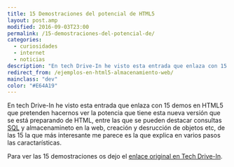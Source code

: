 ```yaml
---
title: 15 Demostraciones del potencial de HTML5
layout: post.amp
modified: 2016-09-03T23:00
permalink: /15-demostraciones-del-potencial-de/
categories:
  - curiosidades
  - internet
  - noticias
description: "En tech Drive-In he visto esta entrada que enlaza con 15 demos en HTML5 que pretenden hacernos ver la potencia que tiene esta nueva versión que se está preparando de HTML"
redirect_from: /ejemplos-en-html5-almacenamiento-web/
mainclass: "dev"
color: "#E64A19"
---
```


En tech Drive-In he visto esta entrada que enlaza con 15 demos en HTML5 que pretenden hacernos ver la potencia que tiene esta nueva versión que se está preparando de HTML, entre las que se pueden destacar consultas [SQL][1] y almacenamineto en la web, creación y desrucción de objetos etc, de las 15 la que más interesante me parece es la que explica en varios pasos las caractarísticas.

<!--more-->

Para ver las 15 demostraciones os dejo el <a target="_blank" href="http://www.techdrivein.com/2010/08/15-html5-demos-showcasing-prowess-of.html">enlace original en Tech Drive-In</a>.

 [1]: https://elbauldelprogramador.com/bases-de-datos/
